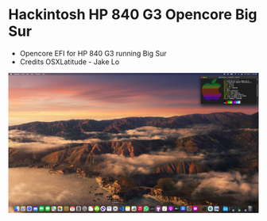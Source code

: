 # Hackintosh HP 840 G3 Opencore Big Sur
* Opencore EFI for HP 840 G3 running Big Sur
* Credits OSXLatitude - Jake Lo

![Screenshot](https://github.com/yahgoo/HP-840-G3-Opencore-Big-Sur/blob/main/1660x900%20Screenshot%202020-11-13%20at%2011.32.11%20AM.png)

